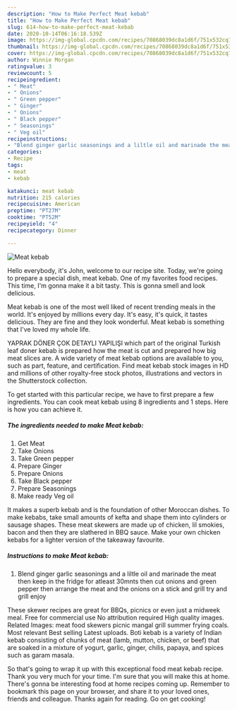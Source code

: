 ```yaml
---
description: "How to Make Perfect Meat kebab"
title: "How to Make Perfect Meat kebab"
slug: 614-how-to-make-perfect-meat-kebab
date: 2020-10-14T06:16:18.539Z
image: https://img-global.cpcdn.com/recipes/70868039dc8a1d6f/751x532cq70/meat-kebab-recipe-main-photo.jpg
thumbnail: https://img-global.cpcdn.com/recipes/70868039dc8a1d6f/751x532cq70/meat-kebab-recipe-main-photo.jpg
cover: https://img-global.cpcdn.com/recipes/70868039dc8a1d6f/751x532cq70/meat-kebab-recipe-main-photo.jpg
author: Winnie Morgan
ratingvalue: 3
reviewcount: 5
recipeingredient:
- " Meat"
- " Onions"
- " Green pepper"
- " Ginger"
- " Onions"
- " Black pepper"
- " Seasonings"
- " Veg oil"
recipeinstructions:
- "Blend ginger garlic seasonings and a liltle oil and marinade the meat then keep in the fridge for atleast 30mnts then cut onions and green pepper then arrange the meat and the onions on a stick and grill try and grill enjoy"
categories:
- Recipe
tags:
- meat
- kebab

katakunci: meat kebab 
nutrition: 215 calories
recipecuisine: American
preptime: "PT27M"
cooktime: "PT52M"
recipeyield: "4"
recipecategory: Dinner

---
```



![Meat kebab](https://img-global.cpcdn.com/recipes/70868039dc8a1d6f/751x532cq70/meat-kebab-recipe-main-photo.jpg)

Hello everybody, it's John, welcome to our recipe site. Today, we're going to prepare a special dish, meat kebab. One of my favorites food recipes. This time, I'm gonna make it a bit tasty. This is gonna smell and look delicious.

Meat kebab is one of the most well liked of recent trending meals in the world. It's enjoyed by millions every day. It's easy, it's quick, it tastes delicious. They are fine and they look wonderful. Meat kebab is something that I've loved my whole life.

YAPRAK DÖNER ÇOK DETAYLI YAPILIŞI which part of the original Turkish leaf doner kebab is prepared how the meat is cut and prepared how big meat slices are. A wide variety of meat kebab options are available to you, such as part, feature, and certification. Find meat kebab stock images in HD and millions of other royalty-free stock photos, illustrations and vectors in the Shutterstock collection.


To get started with this particular recipe, we have to first prepare a few ingredients. You can cook meat kebab using 8 ingredients and 1 steps. Here is how you can achieve it.

<!--inarticleads1-->

##### The ingredients needed to make Meat kebab:

1. Get  Meat
1. Take  Onions
1. Take  Green pepper
1. Prepare  Ginger
1. Prepare  Onions
1. Take  Black pepper
1. Prepare  Seasonings
1. Make ready  Veg oil


It makes a superb kebab and is the foundation of other Moroccan dishes. To make kebabs, take small amounts of kefta and shape them into cylinders or sausage shapes. These meat skewers are made up of chicken, lil smokies, bacon and then they are slathered in BBQ sauce. Make your own chicken kebabs for a lighter version of the takeaway favourite. 

<!--inarticleads2-->

##### Instructions to make Meat kebab:

1. Blend ginger garlic seasonings and a liltle oil and marinade the meat then keep in the fridge for atleast 30mnts then cut onions and green pepper then arrange the meat and the onions on a stick and grill try and grill enjoy


These skewer recipes are great for BBQs, picnics or even just a midweek meal. Free for commercial use No attribution required High quality images. Related Images: meat food skewers picnic mangal grill summer frying coals. Most relevant Best selling Latest uploads. Boti kebab is a variety of Indian kebab consisting of chunks of meat (lamb, mutton, chicken, or beef) that are soaked in a mixture of yogurt, garlic, ginger, chilis, papaya, and spices such as garam masala. 

So that's going to wrap it up with this exceptional food meat kebab recipe. Thank you very much for your time. I'm sure that you will make this at home. There's gonna be interesting food at home recipes coming up. Remember to bookmark this page on your browser, and share it to your loved ones, friends and colleague. Thanks again for reading. Go on get cooking!

